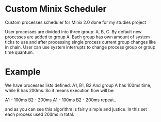 # Custom Minix Scheduler
Custom processes scheduler for Minix 2.0 done for my studies project

User processes are divided into three group: A, B, C. By default new processes are added to group A.
Each group has own amount of system ticks to use and after processing single process current group changes like in chain.
User can use system interrupts to change process group or group time quantum.

# Example
We have processes lists defined: A1, B1, B2
And group A has 100ms time, while B has 200ms.
So it means execution flow will be:

A1 - 100ms
B2 - 200ms
A1 - 100ms
B2 - 200ms
repeat..

and as you can see this algorithm is fairly simple and justice.
In this set each process used 200ms in total.
